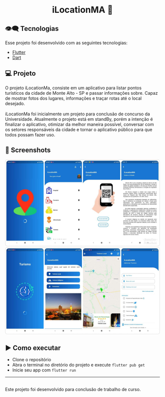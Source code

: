 <br>
<center>
<p align="center">
  <h1> iLocationMA 📍</h1>
</p></center>

## 👁‍🗨 Tecnologias

Esse projeto foi desenvolvido com as seguintes tecnologias:

- [Flutter](https://flutter.dev/)
- [Dart](https://dart.dev/)

## 💻 Projeto

O projeto iLocationMa, consiste em um aplicativo para listar pontos turísticos da cidade de Monte Alto - SP e passar informações sobre. Capaz de mostrar fotos dos lugares, informações e traçar rotas até o local desejado.
<br><br>
iLocationMa foi inicialmente um projeto para conclusão de concurso da Universidade. Atualmente o projeto está em standBy, porém a intenção é finalizar o aplicativo, otimizar da melhor maneira possível, conversar com os setores responsáveis da cidade e tornar o aplicativo público para que todos possam fazer uso.

## 📱 Screenshots
<div>
  <img src="https://github.com/jhonathanqz/iLocationMa_public/blob/master/screenshots/home1.jpg" width="600px" style="max-width:100%;" alt="imagem do projeto">
  <img src="https://github.com/jhonathanqz/iLocationMa_public/blob/master/screenshots/home2.jpg" width="600px" style="max-width:100%;" alt="imagem do projeto">
</div>

## ▶️ Como executar

- Clone o repositório
- Abra o terminal no diretório do projeto e execute `flutter pub get`
- Inicie seu app com `flutter run`

---
<br>
Este projeto foi desenvolvido para conclusão de trabalho de curso.
